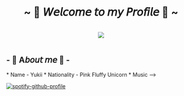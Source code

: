 <body>
<h1 align="center">~ 💖 𝘞𝘦𝘭𝘤𝘰𝘮𝘦 𝘵𝘰 𝘮𝘺 𝘗𝘳𝘰𝘧𝘪𝘭𝘦 💖 ~</h1>
<br>
<div align="center">
<img src="https://i.imgur.com/jx17oHT.gif">
</div>
<br>
<h2 align="left">- 🦊 A𝘣𝘰𝘶𝘵 𝘮𝘦 🦊 - </h2>
* Name - Yukii
* Nationality - Pink Fluffy Unicorn
* Music --> 
<span align="left">      
    
   [![spotify-github-profile](https://spotify-github-profile.vercel.app/api/view?uid=itzasuna&cover_image=true&theme=compact)](https://github.com/kittinan/spotify-github-profile)    

</span>
</body>